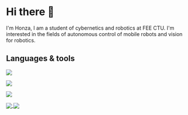 # Hi there 👋

<!--
**vlk-jan/vlk-jan** is a ✨ _special_ ✨ repository because its `README.md` (this file) appears on your GitHub profile.
-->

I'm Honza, I am a student of cybernetics and robotics at FEE CTU. I'm interested in the fields of autonomous control of mobile robots and vision for robotics.

## Languages & tools
<p align="left">
  <a href="https://skillicons.dev">
    <img src="https://skillicons.dev/icons?i=python,cpp,latex,c,matlab"/>
  </a>
</p>

<p align="left">
  <a href="https://skillicons.dev">
    <img src="https://skillicons.dev/icons?i=ros,pytorch,git"/>
  </a>
</p>

<p align="left">
  <a href="https://skillicons.dev">
    <img src="https://skillicons.dev/icons?i=vscode,vim,linux"/>
  </a>
</p>

<a href="https://github.com/vlk-jan/vlk-jan">
  <img align="center" src="https://github-readme-stats.vercel.app/api/top-langs/?username=vlk-jan&count_private=true&hide=java,html,tex&title_color=ffffff&text_color=c9cacc&icon_color=2bbc8a&bg_color=1d1f21&langs_count=3" />
</a>

<a href="https://github.com/vlk-jan/vlk-jan">
  <img align="center" src="https://github-readme-stats.vercel.app/api?username=vlk-jan&show_icons=true&line_height=27&count_private=true&title_color=ffffff&text_color=c9cacc&icon_color=2bbc8a&bg_color=1d1f21"/>
</a>

